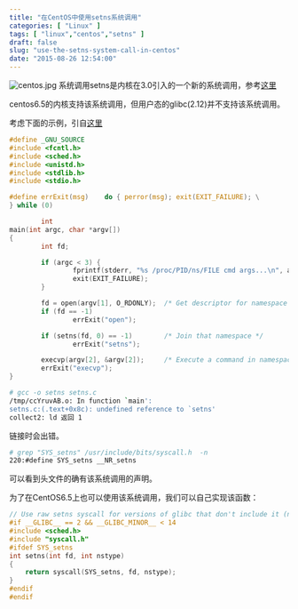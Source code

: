 ```yaml
---
title: "在CentOS中使用setns系统调用"
categories: [ "Linux" ]
tags: [ "linux","centos","setns" ]
draft: false
slug: "use-the-setns-system-call-in-centos"
date: "2015-08-26 12:54:00"
---
```


![centos.jpg][1]
系统调用setns是内核在3.0引入的一个新的系统调用，参考[这里](http://kernelnewbies.org/Linux_3.0#head-69fb31d5d1d284f3a95e56d0ec43a2b23c30c4f3)

centos6.5的内核支持该系统调用，但用户态的glibc(2.12)并不支持该系统调用。

考虑下面的示例，引自[这里](http://man7.org/linux/man-pages/man2/setns.2.html)


<!--more-->


```c
#define _GNU_SOURCE
#include <fcntl.h>
#include <sched.h>
#include <unistd.h>
#include <stdlib.h>
#include <stdio.h>

#define errExit(msg)    do { perror(msg); exit(EXIT_FAILURE); \
} while (0)

        int
main(int argc, char *argv[])
{
        int fd;

        if (argc < 3) {
                fprintf(stderr, "%s /proc/PID/ns/FILE cmd args...\n", argv[0]);
                exit(EXIT_FAILURE);
        }

        fd = open(argv[1], O_RDONLY);  /* Get descriptor for namespace */
        if (fd == -1)
                errExit("open");

        if (setns(fd, 0) == -1)        /* Join that namespace */
                errExit("setns");

        execvp(argv[2], &argv[2]);     /* Execute a command in namespace */
        errExit("execvp");
}
```

```sh
# gcc -o setns setns.c 
/tmp/ccYruvAB.o: In function `main':
setns.c:(.text+0x8c): undefined reference to `setns'
collect2: ld 返回 1
```

链接时会出错。

```sh
# grep "SYS_setns" /usr/include/bits/syscall.h  -n
220:#define SYS_setns __NR_setns
```

可以看到头文件的确有该系统调用的声明。

为了在CentOS6.5上也可以使用该系统调用，我们可以自己实现该函数：

```c
// Use raw setns syscall for versions of glibc that don't include it (namely glibc-2.12)
#if __GLIBC__ == 2 && __GLIBC_MINOR__ < 14
#include <sched.h>
#include "syscall.h"
#ifdef SYS_setns
int setns(int fd, int nstype)
{
	return syscall(SYS_setns, fd, nstype);
}
#endif
#endif
```


  [1]: https://imgs.gnux.cn/usr/uploads/2015/08/2045101484.jpg
